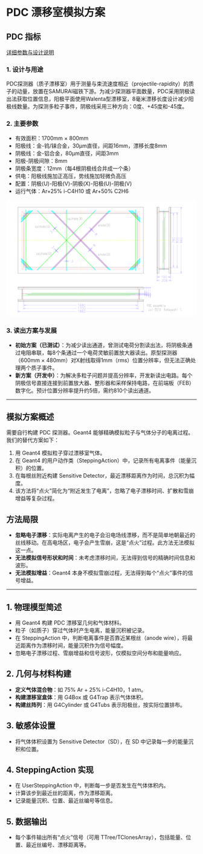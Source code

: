 # PDC 漂移室模拟方案

## PDC 指标

[详细参数与设计说明](https://www.nishina.riken.jp/ribf/SAMURAI/image/Detector-PDC.pdf)

### 1. 设计与用途

PDC探测器（质子漂移室）用于测量与束流速度相近（projectile-rapidity）的质子的动量，放置在SAMURAI磁铁下游。为减少探测器平面数量，PDC采用阴极读出法获取位置信息，阳极平面使用Walenta型漂移室，8毫米漂移长度设计减少阳极线数量。为探测多粒子事件，阴极线采用三种方向：0度、+45度和-45度。

### 2. 主要参数

- 有效面积：1700mm × 800mm
- 阳极线：金-钨/铼合金，30μm直径，间距16mm，漂移长度8mm
- 阴极线：金-铝合金，80μm直径，间距3mm
- 阳极-阴极间隙：8mm
- 阴极条宽度：12mm（每4根阴极线合并成一个条）
- 供电：阳极线施加正高压，势线施加轻微负高压
- 配置：阴极(U)-阳极(V)-阴极(X)-阳极(U)-阴极(V)
- 运行气体：Ar+25% i-C4H10 或 Ar+50% C2H6

![PDC结构示意图](assets/PDC.zh/image.png)

### 3. 读出方案与发展

- **初始方案（已测试）**：为减少读出通道，曾测试电荷分割读出法，将阴极条通过电阻串联，每8个条通过一个电荷灵敏前置放大器读出。原型探测器（600mm × 480mm）对X射线取得1mm（rms）位置分辨率，但无法正确处理两个质子事件。
- **新方案（开发中）**：为解决多粒子问题并提高分辨率，开发新读出电路。每个阴极信号直接连接到前置放大器、整形器和采样保持电路，在前端板（FEB）数字化。预计位置分辨率提升约5倍，需约810个读出通道。

---

## 模拟方案概述

需要自行构建 PDC 探测器。Geant4 能够精确模拟粒子与气体分子的电离过程。我们的替代方案如下：

1. 用 Geant4 模拟粒子穿过漂移室气体。
2. 在 Geant4 的用户动作类（SteppingAction）中，记录所有电离事件（能量沉积）的位置。
3. 在每根丝附近构建 Sensitive Detector，最近漂移距离作为时间，总沉积为幅度。
4. 该方法将“点火”简化为“附近发生了电离”，忽略了电子漂移时间、扩散和雪崩增益等复杂过程。

## 方法局限

- **忽略电子漂移**：实际电离产生的电子会沿电场线漂移，而不是简单地朝最近的丝线移动。在高电场区，电子会产生雪崩，这是“点火”过程。此方法无法模拟这一点。
- **无法模拟信号形状和时间**：未考虑漂移时间，无法得到信号的精确时间信息和波形。
- **无法模拟增益**：Geant4 本身不模拟雪崩过程，无法得到每个“点火”事件的信号增益。

---

## 1. 物理模型简述

- 用 Geant4 构建 PDC 漂移室几何和气体材料。
- 粒子（如质子）穿过气体时产生电离，能量沉积被记录。
- 在 SteppingAction 中，判断电离事件是否靠近某根丝（anode wire），将最近距离作为漂移时间，能量沉积作为信号幅度。
- 忽略电子漂移过程、雪崩增益和信号波形，仅模拟空间分布和能量响应。

## 2. 几何与材料构建

- **定义气体混合物**：如 75% Ar + 25% i-C4H10，1 atm。
- **构建漂移室盒体**：用 G4Box 或 G4Trap 表示气体体积。
- **构建丝阵列**：用 G4Cylinder 或 G4Tubs 表示阳极丝，按实际位置排布。

## 3. 敏感体设置

- 将气体体积设置为 Sensitive Detector（SD），在 SD 中记录每一步的能量沉积和位置。

## 4. SteppingAction 实现

- 在 UserSteppingAction 中，判断每一步是否发生在气体体积内。
- 计算该步到最近丝的距离，作为漂移距离。
- 记录能量沉积、位置、最近丝编号等信息。

## 5. 数据输出

- 每个事件输出所有“点火”信号（可用 TTree/TClonesArray），包括能量、位置、最近丝编号、漂移距离等。